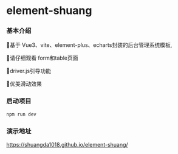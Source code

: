# element-shuang
### 基本介绍
🎉基于 Vue3、vite、element-plus、echarts封装的后台管理系统模板,

🎉请仔细观看 form和table页面

🎉driver.js引导功能

🎉优美滑动效果
### 启动项目
```bash
npm run dev
```
### 演示地址
https://shuangda1018.github.io/element-shuang/
